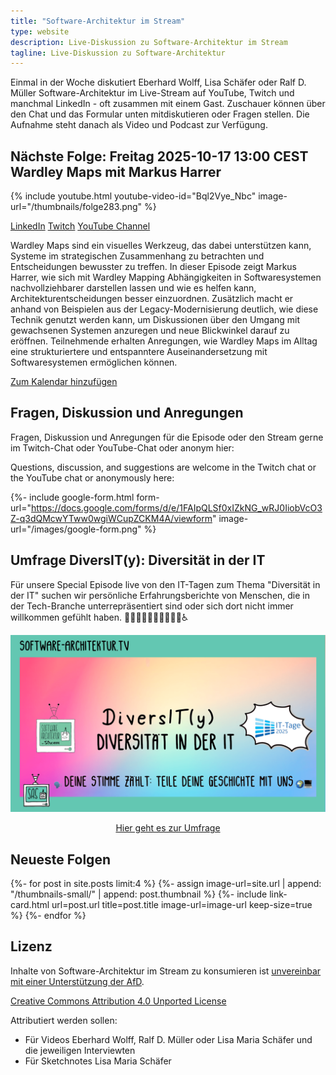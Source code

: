 ```yaml
---
title: "Software-Architektur im Stream"
type: website
description: Live-Diskussion zu Software-Architektur im Stream
tagline: Live-Diskussion zu Software-Architektur
---
```


Einmal in der Woche diskutiert Eberhard Wolff, Lisa Schäfer oder Ralf
D. Müller
Software-Architektur im
Live-Stream auf YouTube, Twitch und manchmal LinkedIn - oft zusammen mit einem
Gast. Zuschauer können über den Chat und
das Formular unten mitdiskutieren oder Fragen
stellen. 
Die Aufnahme steht danach als Video und Podcast zur Verfügung.

## Nächste Folge: Freitag 2025-10-17 13:00 CEST Wardley Maps mit Markus Harrer

{% include youtube.html
  youtube-video-id="Bql2Vye_Nbc"
  image-url="/thumbnails/folge283.png"
%}

<section id="content-links">
	<a href="https://www.linkedin.com/events/7382484587475578881/">LinkedIn</a>
	<a href="https://www.twitch.tv/ebrwolff">Twitch</a>
	<a href="https://www.youtube.com/@EberhardWolff">YouTube Channel</a>
</section>

Wardley Maps sind ein visuelles Werkzeug, das dabei unterstützen kann,
Systeme im strategischen Zusammenhang zu betrachten und Entscheidungen
bewusster zu treffen. In dieser Episode zeigt Markus Harrer, wie sich
mit Wardley Mapping Abhängigkeiten in Softwaresystemen
nachvollziehbarer darstellen lassen und wie es helfen kann,
Architekturentscheidungen besser einzuordnen. Zusätzlich macht er
anhand von Beispielen aus der Legacy-Modernisierung deutlich, wie
diese Technik genutzt werden kann, um Diskussionen über den Umgang mit
gewachsenen Systemen anzuregen und neue Blickwinkel darauf zu
eröffnen. Teilnehmende erhalten Anregungen, wie Wardley Maps im Alltag
eine strukturiertere und entspanntere Auseinandersetzung mit
Softwaresystemen ermöglichen können.

<!-- https://claude.ai/public/artifacts/e3c372ae-47cd-4706-9316-61aafb0be64a -->

[Zum Kalendar hinzufügen](stream.ics)

## Fragen, Diskussion und Anregungen

Fragen, Diskussion und Anregungen für die Episode oder den Stream gerne im Twitch-Chat oder
YouTube-Chat oder anonym hier:

Questions, discussion, and suggestions are welcome in the Twitch chat or the
YouTube chat or
anonymously here:

{%- include google-form.html
  form-url="https://docs.google.com/forms/d/e/1FAIpQLSf0xIZkNG_wRJ0IiobVcO3Z-q3dQMcwYTww0wgiWCupZCKM4A/viewform"
  image-url="/images/google-form.png"
  %}

## Umfrage DiversIT(y): Diversität in der IT

Für unsere Special Episode live von den IT-Tagen zum Thema "Diversität
in der IT" suchen wir persönliche Erfahrungsberichte von Menschen, die
in der Tech-Branche unterrepräsentiert sind oder sich dort nicht immer
willkommen gefühlt haben. 👩🏽‍💻👨🏻‍💻🧑🏿‍💻🌈♿

<center>
<a
href="https://tally.so/r/w76VV6#tally-open=w76VV6&tally-align-left=1&tally-emoji-text=:wave:&tally-emoji-animation=wave"><img
src="images/diversITy.png" /><p>Hier geht es zur Umfrage</p></a>
</center>

## Neueste Folgen

<div class="image-grid">
{%- for post in site.posts limit:4 %}
{%- assign image-url=site.url | append: "/thumbnails-small/" | append: post.thumbnail %}
{%- include link-card.html
  url=post.url
  title=post.title
  image-url=image-url
  keep-size=true
  %}
{%- endfor %}
</div>

## Lizenz

Inhalte von Software-Architektur im Stream zu konsumieren ist
[unvereinbar mit einer Unterstützung der AfD](/2024/01/22/folge198.html).

[Creative Commons Attribution 4.0 Unported
License](http://creativecommons.org/licenses/by/4.0/)

Attributiert werden sollen:

* Für Videos Eberhard Wolff, Ralf D. Müller oder Lisa Maria Schäfer und die jeweiligen Interviewten
* Für Sketchnotes Lisa Maria Schäfer

<a rel="me" href="https://mastodon.social/@ewolff"></a>
